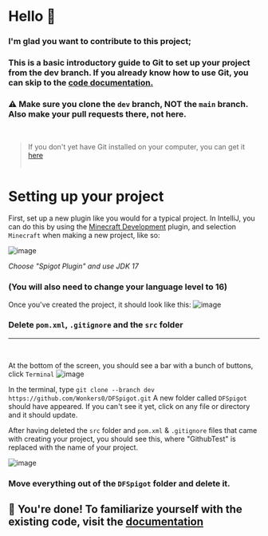 # Hello 👋

### I'm glad you want to contribute to this project; 
### This is a basic introductory guide to Git to set up your project from the dev branch. If you already know how to use Git, you can skip to the [code documentation.](https://github.com/Wonkers0/DFSpigot/blob/main/guides/docs.md)

### ⚠ Make sure you clone the `dev` branch, **NOT** the `main` branch. Also make your pull requests there, not here.
<br>

>If you don't yet have Git installed on your computer, you can get it [here](https://git-scm.com/book/en/v2/Getting-Started-Installing-Git)
<br><br>

# Setting up your project
First, set up a new plugin like you would for a typical project. In IntelliJ, you can do this by using the [Minecraft Development](https://plugins.jetbrains.com/plugin/8327-minecraft-development) plugin, and
selection `Minecraft` when making a new project, like so:

![image](https://user-images.githubusercontent.com/106038003/205464945-002f2330-7c70-4c2a-b0dd-9d9753f0cc3b.png)

*Choose "Spigot Plugin" and use JDK 17*
### (You will also need to change your language level to 16)


Once you've created the project, it should look like this:
![image](https://user-images.githubusercontent.com/106038003/205465192-28178b69-8cfb-4cc0-885d-f4d9e078e000.png)

### Delete `pom.xml`, `.gitignore` and the `src` folder

<hr />
<br>

At the bottom of the screen, you should see a bar with a bunch of buttons, click `Terminal`
![image](https://user-images.githubusercontent.com/106038003/205467057-eec50a00-2bff-4c1e-a53e-24df593a3805.png)

In the terminal, type `git clone --branch dev https://github.com/Wonkers0/DFSpigot.git`
A new folder called `DFSpigot` should have appeared. If you can't see it yet, click on any file or directory and it should update.

After having deleted the `src` folder and `pom.xml` & `.gitignore` files that came with creating your project, you should see this, where "GithubTest" is replaced with the name of your project.

![image](https://user-images.githubusercontent.com/106038003/205467276-c523f503-8131-4dda-a6f2-1c7370540b78.png)

### Move everything out of the `DFSpigot` folder and delete it.


## 🥳 You're done! To familiarize yourself with the existing code, visit the [documentation](https://github.com/Wonkers0/DFSpigot/blob/main/guides/docs.md)

